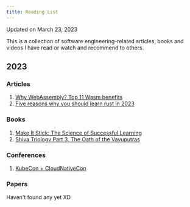```yaml
---
title: Reading List
---
```


Updated on March 23, 2023

This is a collection of software engineering-related articles, books and videos I have read or watch and recommend to others.

## 2023

### Articles

1. [Why WebAssembly? Top 11 Wasm benefits](https://www.theserverside.com/tip/Why-WebAssembly-Top-Wasm-benefits)
1. [Five reasons why you should learn rust in 2023](https://www.i2tutorials.com/five-reasons-why-you-should-learn-rust-in-2023/)

### Books

1. [Make It Stick: The Science of Successful Learning](https://www.goodreads.com/book/show/18770267-make-it-stick)
1. [Shiva Triology Part 3, The Oath of the Vayuputras](https://www.goodreads.com/book/show/12820793-the-oath-of-the-vayuputras?ref=nav_sb_ss_2_9)

### Conferences

1. [KubeCon + CloudNativeCon](https://www.cncf.io/kubecon-cloudnativecon-events/)

### Papers

Haven't found any yet XD
